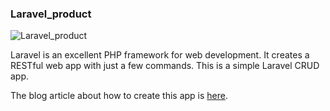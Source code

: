 ### Laravel_product

![Laravel_product](https://lh3.googleusercontent.com/R6iFW1zs2Pe9BC1jmHpm82uJaNVLJ4J1NbIzhb45-DDEUuBzfzowe1Tl5EMFRFMgQDFvGa1EqHLrKlyy9HJ9VVIlQyex1Ck9Z1CRUSsaV7N_avmOMQpv7IINJHJcCeTDjMtVqDvhsA=w767-h553-no)

Laravel is an excellent PHP framework for web development.  It creates a RESTful web app with just a few commands. This is a simple Laravel CRUD app.

The blog article about how to create this app is [here](https://charles4code.blogspot.com/2018/12/a-simple-laravel-crud-app_24.html). 

